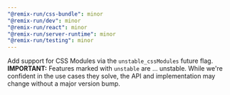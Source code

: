 ```yaml
---
"@remix-run/css-bundle": minor
"@remix-run/dev": minor
"@remix-run/react": minor
"@remix-run/server-runtime": minor
"@remix-run/testing": minor
---
```


Add support for CSS Modules via the `unstable_cssModules` future flag. **IMPORTANT:** Features marked with `unstable` are … unstable. While we're confident in the use cases they solve, the API and implementation may change without a major version bump.
